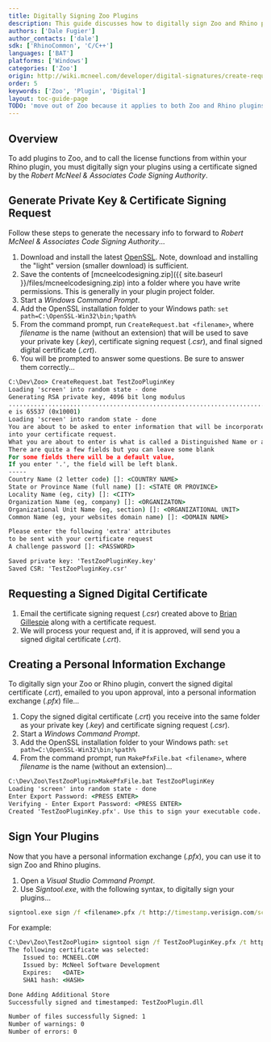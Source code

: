 ```yaml
---
title: Digitally Signing Zoo Plugins
description: This guide discusses how to digitally sign Zoo and Rhino plugins.
authors: ['Dale Fugier']
author_contacts: ['dale']
sdk: ['RhinoCommon', 'C/C++']
languages: ['BAT']
platforms: ['Windows']
categories: ['Zoo']
origin: http://wiki.mcneel.com/developer/digital-signatures/create-request
order: 5
keywords: ['Zoo', 'Plugin', 'Digital']
layout: toc-guide-page
TODO: 'move out of Zoo because it applies to both Zoo and Rhino plugins'
---
```



## Overview

To add plugins to Zoo, and to call the license functions from within your Rhino plugin, you must digitally sign your plugins using a certificate signed by the *Robert McNeel & Associates Code Signing Authority*.

## Generate Private Key & Certificate Signing Request

Follow these steps to generate the necessary info to forward to *Robert McNeel & Associates Code Signing Authority*...

1. Download and install the latest [OpenSSL](https://slproweb.com/products/Win32OpenSSL.html/). Note, download and installing the "light" version (smaller download) is sufficient.
2. Save the contents of <a href="{{ site.baseurl }}/files/mcneelcodesigning.zip"><span class="glyphicon glyphicon-download"></span></a> [mcneelcodesigning.zip]({{ site.baseurl }}/files/mcneelcodesigning.zip) into a folder where you have write permissions. This is generally in your plugin project folder.
3. Start a *Windows Command Prompt*.
4. Add the OpenSSL installation folder to your Windows path: `set path=C:\OpenSSL-Win32\bin;%path%`
5. From the command prompt, run `CreateRequest.bat <filename>`, where *filename* is the name (without an extension) that will be used to save your private key (*.key*), certificate signing request (*.csr*), and final signed digital certificate (*.crt*).
6. You will be prompted to answer some questions.  Be sure to answer them correctly...

```cmd
C:\Dev\Zoo> CreateRequest.bat TestZooPluginKey
Loading 'screen' into random state - done
Generating RSA private key, 4096 bit long modulus
................................................................................
e is 65537 (0x10001)
Loading 'screen' into random state - done
You are about to be asked to enter information that will be incorporated
into your certificate request.
What you are about to enter is what is called a Distinguished Name or a DN.
There are quite a few fields but you can leave some blank
For some fields there will be a default value,
If you enter '.', the field will be left blank.
-----
Country Name (2 letter code) []: <COUNTRY NAME>
State or Province Name (full name) []: <STATE OR PROVINCE>
Locality Name (eg, city) []: <CITY>
Organization Name (eg, company) []: <ORGANIZATON>
Organizational Unit Name (eg, section) []: <ORGANIZATIONAL UNIT>
Common Name (eg, your websites domain name) []: <DOMAIN NAME>

Please enter the following 'extra' attributes
to be sent with your certificate request
A challenge password []: <PASSWORD>

Saved private key: 'TestZooPluginKey.key'
Saved CSR: 'TestZooPluginKey.csr'
```

## Requesting a Signed Digital Certificate

1. Email the certificate signing request (*.csr*) created above to <a href="mailto:brian@mcneel.com"><span class="glyphicon glyphicon-envelope"></span></a> [Brian Gillespie](mailto:brian@mcneel.com) along with a certificate request.
2. We will process your request and, if it is approved, will send you a signed digital certificate (*.crt*).

## Creating a Personal Information Exchange

To digitally sign your Zoo or Rhino plugin, convert the signed digital certificate (*.crt*), emailed to you upon approval, into a personal information exchange (*.pfx*) file...

1. Copy the signed digital certificate (*.crt*) you receive into the same folder as your private key (*.key*) and certificate signing request (*.csr*).
2. Start a *Windows Command Prompt*.
3. Add the OpenSSL installation folder to your Windows path: `set path=C:\OpenSSL-Win32\bin;%path%`
4. From the command prompt, run `MakePfxFile.bat <filename>`, where *filename* is the name (without an extension)...

```cmd
C:\Dev\Zoo\TestZooPlugin>MakePfxFile.bat TestZooPluginKey
Loading 'screen' into random state - done
Enter Export Password: <PRESS ENTER>
Verifying - Enter Export Password: <PRESS ENTER>
Created 'TestZooPluginKey.pfx'. Use this to sign your executable code.
```

## Sign Your Plugins

Now that you have a personal information exchange (*.pfx*), you can use it to sign Zoo and Rhino plugins. 

1. Open a *Visual Studio Command Prompt*.
2. Use *Signtool.exe*, with the following syntax, to digitally sign your plugins...

```cmd
signtool.exe sign /f <filename>.pfx /t http://timestamp.verisign.com/scripts/timstamp.dll /v <plugin>
```

For example:

```cmd
C:\Dev\Zoo\TestZooPlugin> signtool sign /f TestZooPluginKey.pfx /t http://timestamp.verisign.com/scripts/timstamp.dll /v TestZooPlugin.dll
The following certificate was selected:
    Issued to: MCNEEL.COM
    Issued by: McNeel Software Development
    Expires:   <DATE>
    SHA1 hash: <HASH>

Done Adding Additional Store
Successfully signed and timestamped: TestZooPlugin.dll

Number of files successfully Signed: 1
Number of warnings: 0
Number of errors: 0
```
